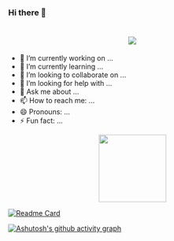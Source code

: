 ### Hi there 👋

<h1 align="center"> <a href="https://sunguoqi.com/"> <img src="https://readme-typing-svg.herokuapp.com/?lines=小魏同学祝你工作愉快!&center=true&size=27"> </a> </h1>


<!-- **zechaowei/zechaowei** is a ✨ _special_ ✨ repository because its `README.md` (this file) appears on your GitHub profile. 

Here are some ideas to get you started:
-->

- 🔭 I’m currently working on ...
- 🌱 I’m currently learning ...
- 👯 I’m looking to collaborate on ...
- 🤔 I’m looking for help with ...
- 💬 Ask me about ...
- 📫 How to reach me: ...
- 😄 Pronouns: ...
- ⚡ Fun fact: ...



<!--
    ![all-smile's GitHub stats](https://github-readme-stats.vercel.app/api?username=zechaowei&show_icons=true&theme=tokyonight)
-->

<div align="center"> <img height="137px" src="https://github-readme-stats.vercel.app/api?username=zechaowei&hide_title=true&hide_border=true&show_icons=trueline_height=21&text_color=000&icon_color=000&bg_color=0,ea6161,ffc64d,fffc4d,52fa5a&theme=graywhite" /> </div>


[![Readme Card](https://github-readme-stats.vercel.app/api/pin/?username=zechaowei&repo=zechaowei.github.io)](https://github.com/zechaowei/zechaowei.github.io)

<!-- 热门语言卡片显示了 GitHub 用户常用的编程语言 -->
<!--
    [![Top Langs](https://github-readme-stats.vercel.app/api/top-langs/?username=zechaowei)](https://github.com/zechaowei/idea-demo/tree/master)
-->

[![Ashutosh's github activity graph](https://github-readme-activity-graph.cyclic.app/graph?username=zechaowei&theme=tokyo-night)](https://github.com/zechaowei/idea-demo)
